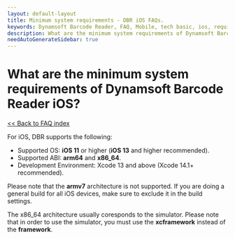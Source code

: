 ```yaml
---
layout: default-layout
title: Minimum system requirements - DBR iOS FAQs.
keywords: Dynamsoft Barcode Reader, FAQ, Mobile, tech basic, ios, requirements
description: What are the minimum system requirements of Dynamsoft Barcode Reader iOS? - DBR iOS FAQs.
needAutoGenerateSidebar: true
---
```


# What are the minimum system requirements of Dynamsoft Barcode Reader iOS?

[<< Back to FAQ index](index.md)

For iOS, DBR supports the following:

* Supported OS: **iOS 11** or higher (**iOS 13** and higher recommended).
* Supported ABI: **arm64** and **x86_64**.
* Development Environment: Xcode 13 and above (Xcode 14.1+ recommended).

Please note that the **armv7** architecture is not supported. If you are doing a general build for all iOS devices, make sure to exclude it in the build settings.

The x86_64 architecture usually coresponds to the simulator. Please note that in order to use the simulator, you must use the **xcframework** instead of the **framework**.
